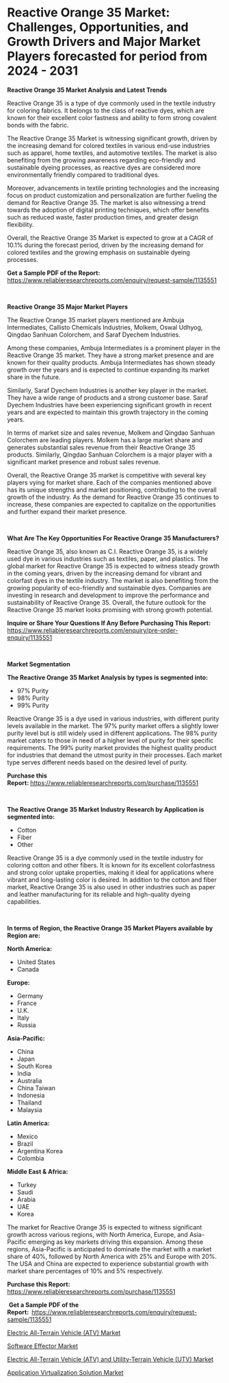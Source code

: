<p><h1>Reactive Orange 35 Market: Challenges, Opportunities, and Growth Drivers and Major Market Players forecasted for period from 2024 - 2031</h1></p><p><strong>Reactive Orange 35 Market Analysis and Latest Trends</strong></p>
<p><p>Reactive Orange 35 is a type of dye commonly used in the textile industry for coloring fabrics. It belongs to the class of reactive dyes, which are known for their excellent color fastness and ability to form strong covalent bonds with the fabric.</p><p>The Reactive Orange 35 Market is witnessing significant growth, driven by the increasing demand for colored textiles in various end-use industries such as apparel, home textiles, and automotive textiles. The market is also benefiting from the growing awareness regarding eco-friendly and sustainable dyeing processes, as reactive dyes are considered more environmentally friendly compared to traditional dyes.</p><p>Moreover, advancements in textile printing technologies and the increasing focus on product customization and personalization are further fueling the demand for Reactive Orange 35. The market is also witnessing a trend towards the adoption of digital printing techniques, which offer benefits such as reduced waste, faster production times, and greater design flexibility.</p><p>Overall, the Reactive Orange 35 Market is expected to grow at a CAGR of 10.1% during the forecast period, driven by the increasing demand for colored textiles and the growing emphasis on sustainable dyeing processes.</p></p>
<p><strong>Get a Sample PDF of the Report:&nbsp;</strong> <a href="https://www.reliableresearchreports.com/enquiry/request-sample/1135551">https://www.reliableresearchreports.com/enquiry/request-sample/1135551</a></p>
<p>&nbsp;</p>
<p><strong>Reactive Orange 35 Major Market Players</strong></p>
<p><p>The Reactive Orange 35 market players mentioned are Ambuja Intermediates, Callisto Chemicals Industries, Molkem, Oswal Udhyog, Qingdao Sanhuan Colorchem, and Saraf Dyechem Industries. </p><p>Among these companies, Ambuja Intermediates is a prominent player in the Reactive Orange 35 market. They have a strong market presence and are known for their quality products. Ambuja Intermediates has shown steady growth over the years and is expected to continue expanding its market share in the future. </p><p>Similarly, Saraf Dyechem Industries is another key player in the market. They have a wide range of products and a strong customer base. Saraf Dyechem Industries have been experiencing significant growth in recent years and are expected to maintain this growth trajectory in the coming years.</p><p>In terms of market size and sales revenue, Molkem and Qingdao Sanhuan Colorchem are leading players. Molkem has a large market share and generates substantial sales revenue from their Reactive Orange 35 products. Similarly, Qingdao Sanhuan Colorchem is a major player with a significant market presence and robust sales revenue.</p><p>Overall, the Reactive Orange 35 market is competitive with several key players vying for market share. Each of the companies mentioned above has its unique strengths and market positioning, contributing to the overall growth of the industry. As the demand for Reactive Orange 35 continues to increase, these companies are expected to capitalize on the opportunities and further expand their market presence.</p></p>
<p>&nbsp;</p>
<p><strong>What Are The Key Opportunities For Reactive Orange 35 Manufacturers?</strong></p>
<p><p>Reactive Orange 35, also known as C.I. Reactive Orange 35, is a widely used dye in various industries such as textiles, paper, and plastics. The global market for Reactive Orange 35 is expected to witness steady growth in the coming years, driven by the increasing demand for vibrant and colorfast dyes in the textile industry. The market is also benefiting from the growing popularity of eco-friendly and sustainable dyes. Companies are investing in research and development to improve the performance and sustainability of Reactive Orange 35. Overall, the future outlook for the Reactive Orange 35 market looks promising with strong growth potential.</p></p>
<p><strong>Inquire or Share Your Questions If Any Before Purchasing This Report:</strong> <a href="https://www.reliableresearchreports.com/enquiry/pre-order-enquiry/1135551">https://www.reliableresearchreports.com/enquiry/pre-order-enquiry/1135551</a></p>
<p>&nbsp;</p>
<p><strong>Market Segmentation</strong></p>
<p><strong>The Reactive Orange 35 Market Analysis by types is segmented into:</strong></p>
<p><ul><li>97% Purity</li><li>98% Purity</li><li>99% Purity</li></ul></p>
<p><p>Reactive Orange 35 is a dye used in various industries, with different purity levels available in the market. The 97% purity market offers a slightly lower purity level but is still widely used in different applications. The 98% purity market caters to those in need of a higher level of purity for their specific requirements. The 99% purity market provides the highest quality product for industries that demand the utmost purity in their processes. Each market type serves different needs based on the desired level of purity.</p></p>
<p><strong>Purchase this Report:&nbsp;</strong><a href="https://www.reliableresearchreports.com/purchase/1135551">https://www.reliableresearchreports.com/purchase/1135551</a></p>
<p>&nbsp;</p>
<p><strong>The Reactive Orange 35 Market Industry Research by Application is segmented into:</strong></p>
<p><ul><li>Cotton</li><li>Fiber</li><li>Other</li></ul></p>
<p><p>Reactive Orange 35 is a dye commonly used in the textile industry for coloring cotton and other fibers. It is known for its excellent colorfastness and strong color uptake properties, making it ideal for applications where vibrant and long-lasting color is desired. In addition to the cotton and fiber market, Reactive Orange 35 is also used in other industries such as paper and leather manufacturing for its reliable and high-quality dyeing capabilities.</p></p>
<p>&nbsp;</p>
<p><strong>In terms of Region, the Reactive Orange 35 Market Players available by Region are:</strong></p>
<p>
    <p> <strong> North America: </strong>
        <ul>
            <li>United States</li>
            <li>Canada</li>
        </ul>
        </p> 
    <p> <strong> Europe: </strong>
        <ul>
            <li>Germany</li>
            <li>France</li>
            <li>U.K.</li>
            <li>Italy</li>
            <li>Russia</li>
        </ul>
        </p> 
    <p> <strong> Asia-Pacific: </strong>
        <ul>
            <li>China</li>
            <li>Japan</li>
            <li>South Korea</li>
            <li>India</li>
            <li>Australia</li>
            <li>China Taiwan</li>
            <li>Indonesia</li>
            <li>Thailand</li>
            <li>Malaysia</li>
        </ul>
        </p> 
    <p> <strong> Latin America: </strong>
        <ul>
            <li>Mexico</li>
            <li>Brazil</li>
            <li>Argentina Korea</li>
            <li>Colombia</li>
        </ul>
        </p> 
    <p> <strong> Middle East & Africa: </strong>
        <ul>
            <li>Turkey</li>
            <li>Saudi</li>
            <li>Arabia</li>
            <li>UAE</li>
            <li>Korea</li>
        </ul>
    </p>
    </p>
<p><p>The market for Reactive Orange 35 is expected to witness significant growth across various regions, with North America, Europe, and Asia-Pacific emerging as key markets driving this expansion. Among these regions, Asia-Pacific is anticipated to dominate the market with a market share of 40%, followed by North America with 25% and Europe with 20%. The USA and China are expected to experience substantial growth with market share percentages of 10% and 5% respectively.</p></p>
<p><strong>Purchase this Report: </strong><a href="https://www.reliableresearchreports.com/purchase/1135551">https://www.reliableresearchreports.com/purchase/1135551</a></p>
<p>&nbsp;<strong>Get a Sample PDF of the Report:&nbsp;&nbsp;</strong><a href="https://www.reliableresearchreports.com/enquiry/request-sample/1135551">https://www.reliableresearchreports.com/enquiry/request-sample/1135551</a></p>
<p><strong></strong></p>
<p><p><a href="https://view.publitas.com/reportprime-1/electric-all-terrain-vehicle-atv-market-size-evaluating-its-market-trends-growth-and-projections-2023-2030/">Electric All-Terrain Vehicle (ATV) Market</a></p><p><a href="https://circular-yam-9b9.notion.site/Software-Effector-Market-Size-Evaluating-its-Market-Trends-Growth-and-Projections-2024-2031-85a93074cbf04c3c9b8acf057f11e1e5">Software Effector Market</a></p><p><a href="https://view.publitas.com/reportprime-1/electric-all-terrain-vehicle-atv-and-utility-terrain-vehicle-utv-market-size-market-share-and-global-market-analysis-report-2023-2030/">Electric All-Terrain Vehicle (ATV) and Utility-Terrain Vehicle (UTV) Market</a></p><p><a href="https://view.publitas.com/reportprime-1/application-virtualization-solution-market-size-market-trends-and-growth-outlook-forecasted-for-period-from-2023-to-2030/">Application Virtualization Solution Market</a></p></p>